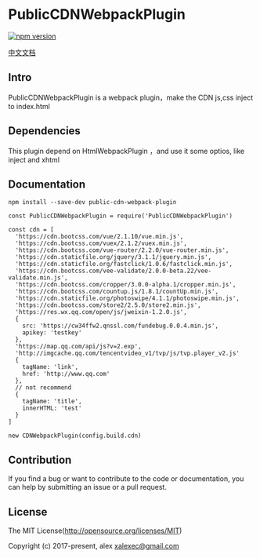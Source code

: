 PublicCDNWebpackPlugin  
====

[![npm version](https://img.shields.io/npm/v/public-cdn-webpack-plugin.svg)](https://www.npmjs.org/package/public-cdn-webpack-plugin)


[中文文档](https://github.com/xalexec/PublicCDNWebpackPlugin/blob/master/README_zh-cn.MD)

## Intro

PublicCDNWebpackPlugin is a webpack plugin，make the CDN js,css inject to index.html 

## Dependencies

This plugin depend on HtmlWebpackPlugin ，and use it some optios, like inject and xhtml

## Documentation

`npm install --save-dev public-cdn-webpack-plugin`

````
const PublicCDNWebpackPlugin = require('PublicCDNWebpackPlugin')

const cdn = [
  'https://cdn.bootcss.com/vue/2.1.10/vue.min.js',
  'https://cdn.bootcss.com/vuex/2.1.2/vuex.min.js',
  'https://cdn.bootcss.com/vue-router/2.2.0/vue-router.min.js',
  'https://cdn.staticfile.org/jquery/3.1.1/jquery.min.js',
  'https://cdn.staticfile.org/fastclick/1.0.6/fastclick.min.js',
  'https://cdn.bootcss.com/vee-validate/2.0.0-beta.22/vee-validate.min.js',
  'https://cdn.bootcss.com/cropper/3.0.0-alpha.1/cropper.min.js',
  'https://cdn.bootcss.com/countup.js/1.8.1/countUp.min.js',
  'https://cdn.staticfile.org/photoswipe/4.1.1/photoswipe.min.js',
  'https://cdn.bootcss.com/store2/2.5.0/store2.min.js',
  'https://res.wx.qq.com/open/js/jweixin-1.2.0.js',
  {
    src: 'https://cw34ffw2.qnssl.com/fundebug.0.0.4.min.js',
    apikey: 'testkey'
  },
  'https://map.qq.com/api/js?v=2.exp',
  'http://imgcache.qq.com/tencentvideo_v1/tvp/js/tvp.player_v2.js'
  {
    tagName: 'link',
    href: 'http://www.qq.com'
  },
  // not recommend
  {
    tagName: 'title',
    innerHTML: 'test'
  }
]

new CDNWebpackPlugin(config.build.cdn)

````

## Contribution

If you find a bug or want to contribute to the code or documentation, you can help by submitting an issue or a pull request.

## License

The MIT License(http://opensource.org/licenses/MIT)

Copyright (c) 2017-present, alex <xalexec@gmail.com>
